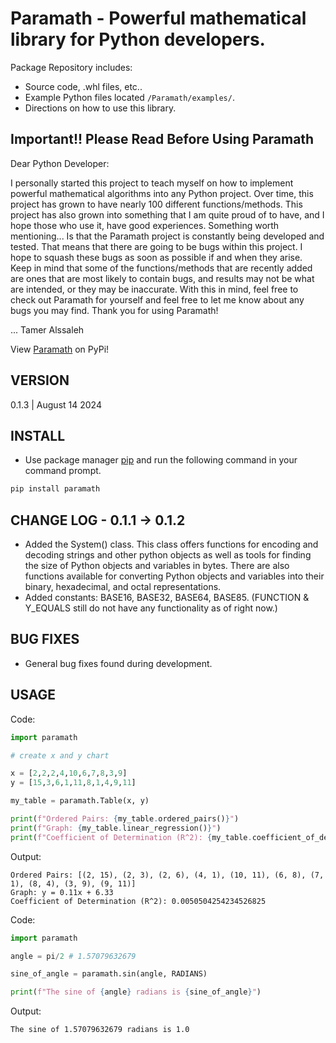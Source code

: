 # Paramath - Powerful mathematical library for Python developers.
Package Repository includes:
- Source code, .whl files, etc..
- Example Python files located ```/Paramath/examples/```.
- Directions on how to use this library.

## Important!! Please Read Before Using Paramath

Dear Python Developer:

I personally started this project to teach myself on how to implement powerful mathematical algorithms into any Python project. Over time, this project has grown to have nearly 100 different functions/methods. This project has also grown into something that I am quite proud of to have, and I hope those who use it, have good experiences. Something worth mentioning... Is that the Paramath project is constantly being developed and tested. That means that there are going to be bugs within this project. I hope to squash these bugs as soon as possible if and when they arise. Keep in mind that some of the functions/methods that are recently added are ones that are most likely to contain bugs, and results may not be what are intended, or they may be inaccurate. With this in mind, feel free to check out Paramath for yourself and feel free to let me know about any bugs you may find. Thank you for using Paramath!

... Tamer Alssaleh

View [Paramath](https://pypi.org/project/paramath/) on PyPi!

## VERSION
0.1.3 | August 14 2024
## INSTALL
- Use package manager [pip](https://pip.pypa.io/en/stable/) and run the following command in your command prompt.
```bash
pip install paramath
```
## CHANGE LOG - 0.1.1 -> 0.1.2
- Added the System() class. This class offers functions for encoding and decoding strings and other python objects as well as tools for finding the size of Python objects and variables in bytes. There are also functions available for converting Python objects and variables into their binary, hexadecimal, and octal representations.
- Added constants: BASE16, BASE32, BASE64, BASE85. (FUNCTION & Y_EQUALS still do not have any functionality as of right now.)
## BUG FIXES
- General bug fixes found during development.
## USAGE
Code:
```python
import paramath

# create x and y chart

x = [2,2,2,4,10,6,7,8,3,9]
y = [15,3,6,1,11,8,1,4,9,11]

my_table = paramath.Table(x, y)

print(f"Ordered Pairs: {my_table.ordered_pairs()}")
print(f"Graph: {my_table.linear_regression()}")
print(f"Coefficient of Determination (R^2): {my_table.coefficient_of_determination()}")
```
Output:
```
Ordered Pairs: [(2, 15), (2, 3), (2, 6), (4, 1), (10, 11), (6, 8), (7, 1), (8, 4), (3, 9), (9, 11)]
Graph: y = 0.11x + 6.33
Coefficient of Determination (R^2): 0.0050504254234526825
```
Code:
```python
import paramath

angle = pi/2 # 1.57079632679

sine_of_angle = paramath.sin(angle, RADIANS)

print(f"The sine of {angle} radians is {sine_of_angle}")
```
Output: 
```
The sine of 1.57079632679 radians is 1.0
```